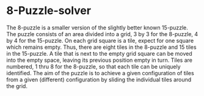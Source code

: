 # 8-Puzzle-solver
  The 8-puzzle is a smaller version of the slightly better known 15-puzzle. The puzzle consists of an area divided into a grid, 3 by 3 for the 8-puzzle, 4 by 4 for the 15-puzzle. On each grid square is a tile, expect for one square which remains empty. Thus, there are eight tiles in the 8-puzzle and 15 tiles in the 15-puzzle. A tile that is next to the empty grid square can be moved into the empty space, leaving its previous position empty in turn. Tiles are numbered, 1 thru 8 for the 8-puzzle, so that each tile can be uniquely identified.  The aim of the puzzle is to achieve a given configuration of tiles from a given (different) configuration by sliding the individual tiles around the grid.
